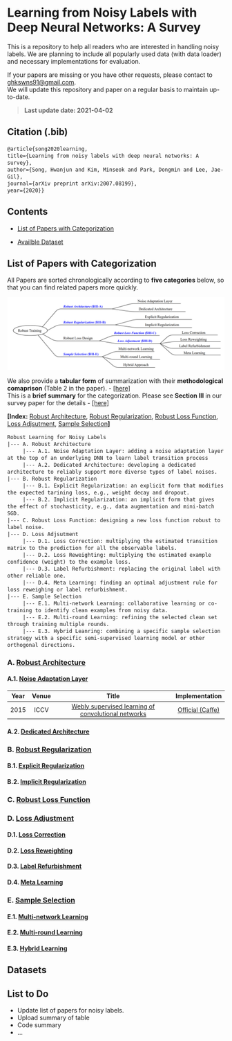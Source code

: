 # Learning from Noisy Labels with Deep Neural Networks: A Survey
This is a repository to help all readers who are interested in handling noisy labels. We are planning to include all popularly used data (with data loader) and necessary implementations for evaluation. 

If your papers are missing or you have other requests, please contact to ghkswns91@gmail.com.</br>
We will update this repository and paper on a regular basis to maintain up-to-date. 
> **Last update date: 2021-04-02**


## __Citation (.bib)__ </br>
```
@article{song2020learning,
title={Learning from noisy labels with deep neural networks: A survey},
author={Song, Hwanjun and Kim, Minseok and Park, Dongmin and Lee, Jae-Gil},
journal={arXiv preprint arXiv:2007.08199},
year={2020}}
```

## Contents
- [List of Papers with Categorization](#papers)

- [Availble Dataset](#data)

<a name="papers"></a>
## List of Papers with Categorization

All Papers are sorted chronologically according to **five categories** below, so that you can find related papers more quickly. 

<p align="center">
<img src="files/images/high-level-view.png " width="650">
</p>

We also provide a **tabular form** of summarization with their **methodological comaprison** (Table 2 in the paper). - [[here]](https://github.com/songhwanjun/Awesome-Noisy-Labels/blob/main/files/images/comparison.png) <br/>
This is a **brief summary** for the categorization. Please see **Section III** in our survey paper for the details - [[here]](https://github.com/songhwanjun/Awesome-Noisy-Labels/blob/main/files/Survey%20on%20Noisy%20Labels.pdf) 


**[Index:** [Robust Architecture](#A), [Robust Regularization](#B), [Robust Loss Function](#C), [Loss Adjsutment](#D), [Sample Selection](#E)**]**
```
Robust Learning for Noisy Labels
|--- A. Robust Architecture
     |--- A.1. Noise Adaptation Layer: adding a noise adaptation layer at the top of an underlying DNN to learn label transition process
     |--- A.2. Dedicated Architecture: developing a dedicated architecture to reliably support more diverse types of label noises.
|--- B. Robust Regularization
     |--- B.1. Explicit Regularization: an explicit form that modifies the expected tarining loss, e.g., weight decay and dropout.
     |--- B.2. Implicit Regularization: an implicit form that gives the effect of stochasticity, e.g., data augmentation and mini-batch SGD.
|--- C. Robust Loss Function: designing a new loss function robust to label noise.
|--- D. Loss Adjsutment
     |--- D.1. Loss Correction: multiplying the estimated transition matrix to the prediction for all the observable labels.
     |--- D.2. Loss Reweighting: multiplying the estimated example confidence (weight) to the example loss.
     |--- D.3. Label Refurbishment: replacing the original label with other reliable one.
     |--- D.4. Meta Learning: finding an optimal adjustment rule for loss reweighing or label refurbishment.
|--- E. Sample Selection
     |--- E.1. Multi-network Learning: collaborative learning or co-training to identify clean examples from noisy data.
     |--- E.2. Multi-round Learning: refining the selected clean set through training multiple rounds.
     |--- E.3. Hybrid Leanring: combining a specific sample selection strategy with a specific semi-supervised learning model or other orthogonal directions.
```

<a name="A"></a>


### A. [Robust Architecture](#content)
#### A.1. [Noise Adaptation Layer](#content)

| Year   | Venue   | Title      |  Implementation  | 
| :----: | :-----: | :--------: |:----------------:|
| 2015   | ICCV    | [Webly supervised learning of convolutional networks](https://openaccess.thecvf.com/content_iccv_2015/papers/Chen_Webly_Supervised_Learning_ICCV_2015_paper.pdf) | [Official (Caffe)](https://github.com/endernewton/webly-supervised) |


#### A.2. [Dedicated Architecture](#content)

<a name="B"></a>
### B. [Robust Regularization](#content)
#### B.1. [Explicit Regularization](#content)
#### B.2. [Implicit Regularization](#content)

<a name="C"></a>
### C. [Robust Loss Function](#content)

<a name="D"></a>
### D. [Loss Adjustment](#content)
#### D.1. [Loss Correction](#content)
#### D.2. [Loss Reweighting](#content)
#### D.3. [Label Refurbishment](#content)
#### D.4. [Meta Learning](#content)

<a name="E"></a>
### E. [Sample Selection](#content)
#### E.1. [Multi-network Learning](#content)
#### E.2. [Multi-round Learning](#content)
#### E.3. [Hybrid Learning](#content)

<a name="data"></a>
## Datasets

## List to Do
- Update list of papers for noisy labels.
- Upload summary of table
- Code summary
- ...
